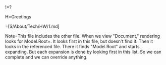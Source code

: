 !=?

H=Greetings

=[S/About/Tech/HW/1.md]

Note=This file includes the other file.  When we view "Document," rendering looks for Model.Root=.  It looks first in this file, but doesn't find it.  Then it looks in the referenced file.  There it finds "Model.Root" and starts expanding.  But each expansion is done by looking first in this list.  So we can complete and we can override anything.